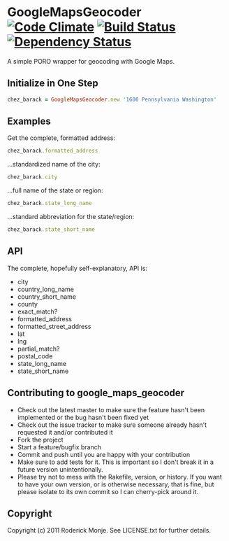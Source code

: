 # GoogleMapsGeocoder [![Code Climate](https://codeclimate.com/github/ivanoblomov/google_maps_geocoder.png)](https://codeclimate.com/github/ivanoblomov/google_maps_geocoder) [![Build Status](https://secure.travis-ci.org/ivanoblomov/google_maps_geocoder.png)](http://travis-ci.org/ivanoblomov/google_maps_geocoder) [![Dependency Status](https://gemnasium.com/ivanoblomov/google_maps_geocoder.png)](https://gemnasium.com/ivanoblomov/google_maps_geocoder)

A simple PORO wrapper for geocoding with Google Maps.

## Initialize in One Step

```ruby
chez_barack = GoogleMapsGeocoder.new '1600 Pennsylvania Washington'
```

## Examples

Get the complete, formatted address:

```ruby
chez_barack.formatted_address
```

...standardized name of the city:

```ruby
chez_barack.city
```

...full name of the state or region:

```ruby
chez_barack.state_long_name
```

...standard abbreviation for the state/region:

```ruby
chez_barack.state_short_name
```

## API

The complete, hopefully self-explanatory, API is:

* city
* country_long_name
* country_short_name
* county
* exact_match?
* formatted_address
* formatted_street_address
* lat
* lng
* partial_match?
* postal_code
* state_long_name
* state_short_name

## Contributing to google_maps_geocoder

* Check out the latest master to make sure the feature hasn't been implemented or the bug hasn't been fixed yet
* Check out the issue tracker to make sure someone already hasn't requested it and/or contributed it
* Fork the project
* Start a feature/bugfix branch
* Commit and push until you are happy with your contribution
* Make sure to add tests for it. This is important so I don't break it in a future version unintentionally.
* Please try not to mess with the Rakefile, version, or history. If you want to have your own version, or is otherwise necessary, that is fine, but please isolate to its own commit so I can cherry-pick around it.

## Copyright

Copyright (c) 2011 Roderick Monje. See LICENSE.txt for further details.